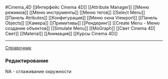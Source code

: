 #Cinema_4D
[[Интерфейс Cinema 4D]]
[[Attribute Manager]]
[[Меню режимов]]
[[Меню инструменты]]
[[Меню тегов]]
[[Select Menu]]
[[Панель Atributes]]
[[Конфигурация]]
[[Меню окна Viewport]]
[[Панель Objects]]
[[Камера]]
[[Примитивы]]
[[Рендеринг]]
[[Create Menu - Меню создание объектов]]
[[Simulate Menu]]
[[MoGraph]]
[[Свет Cinema 4D|Свет]]
[[Material]]
[[Анимация]]
[[Курсы Cinema 4D]]

_____
[Справочник](https://help.maxon.net/c4d/2023/en-us/Default.htm#html/5425.html?TocPath=_____4)



### Редактирование
NA - сглаживание окружности